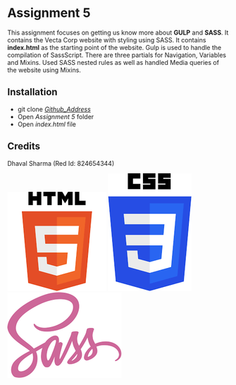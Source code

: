 # Assignment 5
This assignment focuses on getting us know more about **GULP** and **SASS**. It contains the Vecta Corp website with styling using SASS. It contains **index.html** as the starting point of the website. Gulp is used to handle the compilation of SassScript. There are three partials for Navigation, Variables and Mixins. Used SASS nested rules as well as handled Media queries of the website using Mixins.

## Installation
* git clone _[Github_Address][Vecta_Address]_
* Open _Assignment 5_ folder
* Open _index.html_ file

## Credits
Dhaval Sharma (Red Id: 824654344)

[![HTML5 Logo](./dist/images/html5.png)](https://en.wikipedia.org/wiki/HTML5)
[![CSS3 Logo](./dist/images/css3.png)](https://en.wikipedia.org/wiki/CSS)
[![SASS Logo](./dist/images/sass.png)](https://en.wikipedia.org/wiki/Sass_(stylesheet_language))

[Vecta_Address]: https://github.com/dhavalsharma97/ModernWebDevelopmentFrameworks/tree/master/Assignment%205